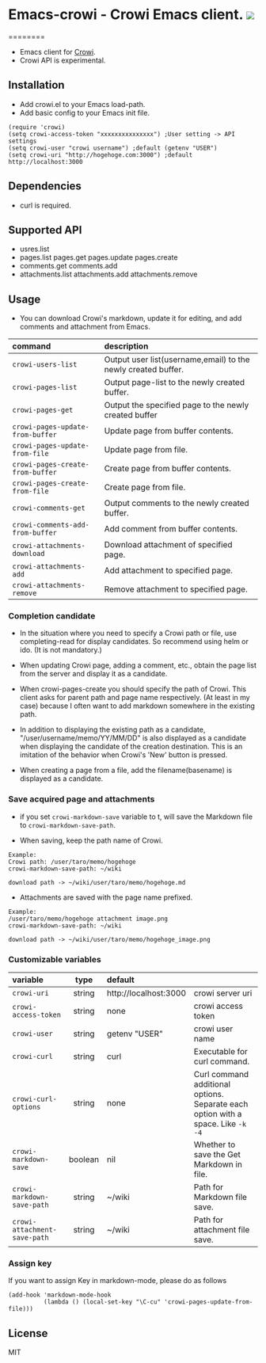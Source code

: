 # Emacs-crowi -  Crowi Emacs client.  [![][license-badge]][license-link]
========
* Emacs client for [Crowi](http://site.crowi.wiki/).
* Crowi API is experimental.

## Installation
* Add crowi.el to your Emacs load-path.
* Add basic config to your Emacs init file.
``` elisp
(require 'crowi)
(setq crowi-access-token "xxxxxxxxxxxxxxx") ;User setting -> API settings
(setq crowi-user "crowi username") ;default (getenv "USER")
(setq crowi-uri "http://hogehoge.com:3000") ;default http://localhost:3000
```

## Dependencies
* curl is required.

## Supported API
* usres.list
* pages.list pages.get pages.update pages.create
* comments.get comments.add
* attachments.list attachments.add attachments.remove

## Usage

* You can download Crowi's markdown, update it for editing, and add
comments and attachment from Emacs.


| command                | description|
|:-------------------|:--------------------------------------------------------|
| `crowi-users-list` | Output user list(username,email) to the newly created buffer.  |
| `crowi-pages-list` | Output page-list to the newly created buffer.  |
| `crowi-pages-get`  | Output the specified page to the newly created buffer |
| `crowi-pages-update-from-buffer` | Update page from buffer contents. |
| `crowi-pages-update-from-file` | Update page from file. |
| `crowi-pages-create-from-buffer` | Create page from buffer contents. |
| `crowi-pages-create-from-file` | Create page from file. |
| `crowi-comments-get` | Output comments to the newly created buffer. |
| `crowi-comments-add-from-buffer` | Add comment from buffer contents.|
| `crowi-attachments-download` | Download attachment of specified page.|
| `crowi-attachments-add` | Add attachment to specified page.|
| `crowi-attachments-remove` | Remove attachment to specified page.|

### Completion candidate

* In the situation where you need to specify a Crowi path or file, use
completing-read for display candidates. So recommend using helm or
ido. (It is not mandatory.)

* When updating Crowi page, adding a comment, etc., obtain the page
list from the server and display it as a candidate.

* When crowi-pages-create you should specify the path of Crowi.
This client asks for parent path and page name respectively.
(At least in my case) because I often want to add markdown somewhere in the
existing path.

* In addition to displaying the existing path as a candidate,
"/user/username/memo/YY/MM/DD" is also displayed as a candidate
when displaying the candidate of the creation destination.
This is an imitation of the behavior when Crowi's 'New' button is pressed.

* When creating a page from a file, add the filename(basename) is displayed as a
candidate.

### Save acquired page and attachments

* if you set `crowi-markdown-save` variable to t,
will save the Markdown file to `crowi-markdown-save-path`.

* When saving, keep the path name of Crowi.

```
Example:
Crowi path: /user/taro/memo/hogehoge
crowi-markdown-save-path: ~/wiki

download path -> ~/wiki/user/taro/memo/hogehoge.md
```
* Attachments are saved with the page name prefixed.

```
Example:
/user/taro/memo/hogehoge attachment image.png
crowi-markdown-save-path: ~/wiki

download path -> ~/wiki/user/taro/memo/hogehoge_image.png
```

### Customizable variables

| variable                | type | default |      |
|:------------------------|:----:|:--------|:-----|
| `crowi-uri`             | string | http://localhost:3000 | crowi server uri |
| `crowi-access-token`    | string | none | crowi access token |
| `crowi-user`            | string | getenv "USER" | crowi user name |
| `crowi-curl`            | string | curl | Executable for curl command. |
| `crowi-curl-options`    | string | none | Curl command additional options. Separate each option with a space. Like `-k -4`|
| `crowi-markdown-save`   | boolean | nil | Whether to save the Get Markdown in file. |
| `crowi-markdown-save-path` | string | ~/wiki | Path for Markdown file save. |
| `crowi-attachment-save-path` | string | ~/wiki | Path for attachment file save. |

### Assign key
If you want to assign Key in markdown-mode, please do as follows

``` elisp
(add-hook 'markdown-mode-hook
		  (lambda () (local-set-key "\C-cu" 'crowi-pages-update-from-file)))
```

## License
MIT

[license-badge]: http://img.shields.io/badge/license-MIT-blue.svg?style=flat-square
[license-link]: https://github.com/hirocarma/blob/master/LICENSE
